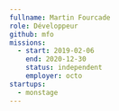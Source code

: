 ```yaml
---
fullname: Martin Fourcade
role: Développeur
github: mfo
missions:
  - start: 2019-02-06
    end: 2020-12-30
    status: independent
    employer: octo
startups:
  - monstage
---
```

